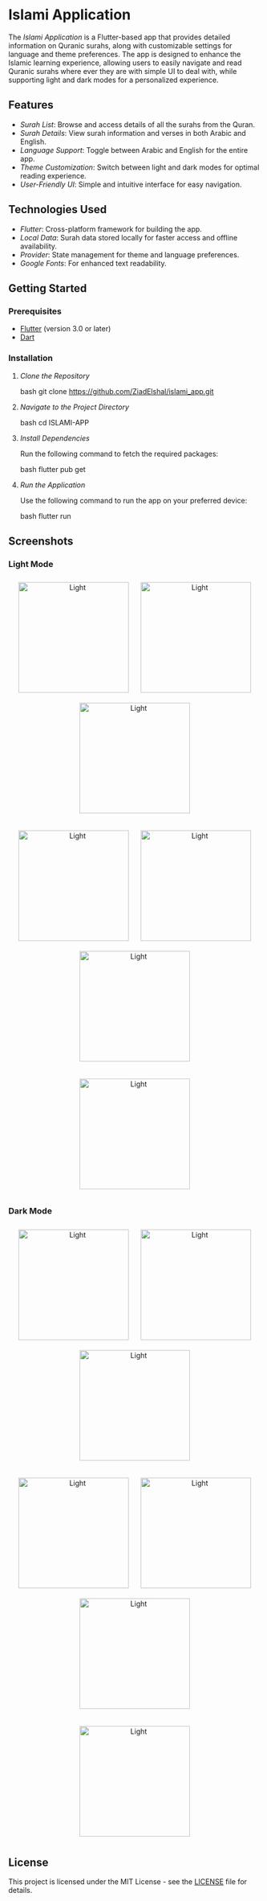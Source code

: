 # Islami Application

The *Islami Application* is a Flutter-based app that provides detailed information on Quranic
surahs, along with customizable settings for language and theme preferences. The app is designed to
enhance the Islamic learning experience, allowing users to easily navigate and read Quranic surahs
where ever they are with simple UI to deal with, while supporting light and dark modes for a
personalized experience.

## Features

- *Surah List*: Browse and access details of all the surahs from the Quran.
- *Surah Details*: View surah information and verses in both Arabic and English.
- *Language Support*: Toggle between Arabic and English for the entire app.
- *Theme Customization*: Switch between light and dark modes for optimal reading experience.
- *User-Friendly UI*: Simple and intuitive interface for easy navigation.

## Technologies Used

- *Flutter*: Cross-platform framework for building the app.
- *Local Data*: Surah data stored locally for faster access and offline availability.
- *Provider*: State management for theme and language preferences.
- *Google Fonts*: For enhanced text readability.

## Getting Started

### Prerequisites

- [Flutter](https://flutter.dev/docs/get-started/install) (version 3.0 or later)
- [Dart](https://dart.dev/get-dart)

### Installation

1. *Clone the Repository*

   bash
   git clone https://github.com/ZiadElshal/islami_app.git


2. *Navigate to the Project Directory*

   bash
   cd ISLAMI-APP


3. *Install Dependencies*

   Run the following command to fetch the required packages:

   bash
   flutter pub get


4. *Run the Application*

   Use the following command to run the app on your preferred device:

   bash
   flutter run

## Screenshots

### Light Mode

<p align="center">
  <img src="https://github.com/oso020/ISLAMI-APP/blob/development/screen_shots/Splash.png" alt="Light" width="220" style="margin: 10px;"/>
  <img src="https://github.com/oso020/ISLAMI-APP/blob/development/screen_shots/Quran.png" alt="Light" width="220" style="margin: 10px;"/>
  <img src="https://github.com/oso020/ISLAMI-APP/blob/development/screen_shots/Quran_Details.png" alt="Light" width="220" style="margin: 10px;"/>
</p>
<p align="center">
  <img src="https://github.com/oso020/ISLAMI-APP/blob/development/screen_shots/Hadeth.png" alt="Light" width="220" style="margin: 10px;"/>
  <img src="https://github.com/oso020/ISLAMI-APP/blob/development/screen_shots/Hadeth_Details.png" alt="Light" width="220" style="margin: 10px;"/>
  <img src="https://github.com/oso020/ISLAMI-APP/blob/development/screen_shots/Radio.png" alt="Light" width="220" style="margin: 10px;"/>
</p>
<p align="center">
  <img src="https://github.com/oso020/ISLAMI-APP/blob/development/screen_shots/Settings.png" alt="Light" width="220" style="margin: 10px;"/>
</p>

### Dark Mode

<p align="center">
  <img src="https://github.com/oso020/ISLAMI-APP/blob/development/screen_shots/Splash_Dark.png" alt="Light" width="220" style="margin: 10px;"/>
  <img src="https://github.com/oso020/ISLAMI-APP/blob/development/screen_shots/Quran_Dark.png" alt="Light" width="220" style="margin: 10px;"/>
  <img src="https://github.com/oso020/ISLAMI-APP/blob/development/screen_shots/Quran_Details_Dark.png" alt="Light" width="220" style="margin: 10px;"/>
</p>
<p align="center">
  <img src="https://github.com/oso020/ISLAMI-APP/blob/development/screen_shots/Hadeth_Dark.png" alt="Light" width="220" style="margin: 10px;"/>
  <img src="https://github.com/oso020/ISLAMI-APP/blob/development/screen_shots/Hadeth_Details_Dark.png" alt="Light" width="220" style="margin: 10px;"/>
  <img src="https://github.com/oso020/ISLAMI-APP/blob/development/screen_shots/Radio_Dark.png" alt="Light" width="220" style="margin: 10px;"/>
</p>
<p align="center">
  <img src="https://github.com/oso020/ISLAMI-APP/blob/development/screen_shots/Settings_Dark.png" alt="Light" width="220" style="margin: 10px;"/>
</p>

## License

This project is licensed under the MIT License - see the [LICENSE](LICENSE) file for details.
